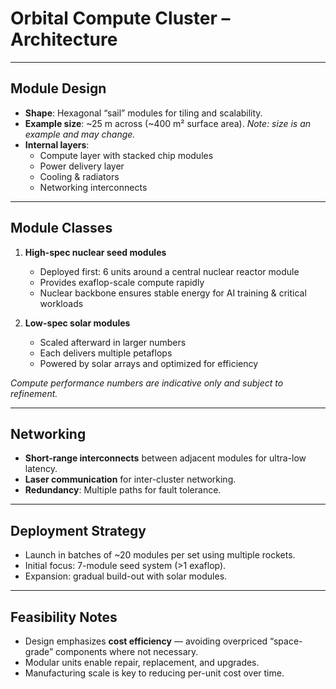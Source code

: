 # Orbital Compute Cluster – Architecture

---

## Module Design
- **Shape**: Hexagonal “sail” modules for tiling and scalability.  
- **Example size**: ~25 m across (~400 m² surface area). *Note: size is an example and may change.*  
- **Internal layers**:  
  - Compute layer with stacked chip modules  
  - Power delivery layer  
  - Cooling & radiators  
  - Networking interconnects  

---

## Module Classes
1. **High-spec nuclear seed modules**
   - Deployed first: 6 units around a central nuclear reactor module  
   - Provides exaflop-scale compute rapidly  
   - Nuclear backbone ensures stable energy for AI training & critical workloads  

2. **Low-spec solar modules**
   - Scaled afterward in larger numbers  
   - Each delivers multiple petaflops  
   - Powered by solar arrays and optimized for efficiency  

*Compute performance numbers are indicative only and subject to refinement.*  

---

## Networking
- **Short-range interconnects** between adjacent modules for ultra-low latency.  
- **Laser communication** for inter-cluster networking.  
- **Redundancy**: Multiple paths for fault tolerance.  

---

## Deployment Strategy
- Launch in batches of ~20 modules per set using multiple rockets.  
- Initial focus: 7-module seed system (>1 exaflop).  
- Expansion: gradual build-out with solar modules.  

---

## Feasibility Notes
- Design emphasizes **cost efficiency** — avoiding overpriced “space-grade” components where not necessary.  
- Modular units enable repair, replacement, and upgrades.  
- Manufacturing scale is key to reducing per-unit cost over time.  
